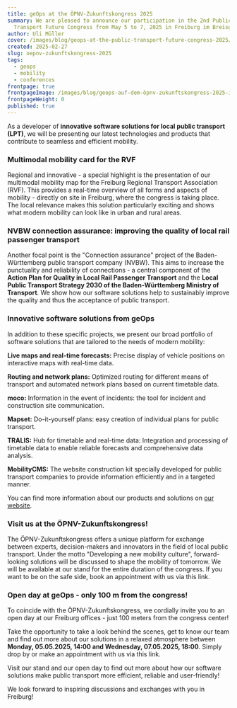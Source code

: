 ```yaml
---
title: geOps at the ÖPNV-Zukunftskongress 2025
summary: We are pleased to announce our participation in the 2nd Public
  Transport Future Congress from May 5 to 7, 2025 in Freiburg im Breisgau!
author: Uli Müller
cover: /images/blog/geops-at-the-public-transport-future-congress-2025/aussteller_postingvorlagen_geops.png
created: 2025-02-27
slug: oepnv-zukunftskongress-2025
tags:
  - geops
  - mobility
  - conferences
frontpage: true
frontpageImage: /images/blog/geops-auf-dem-öpnv-zukunftskongress-2025-innovative-lösungen-für-den-öffentlichen-verkehr/aussteller_postingvorlagen_geops.png
frontpageWeight: 0
published: true
---
```

As a developer of **innovative software solutions for local public transport (LPT)**, we will be presenting our latest technologies and products that contribute to seamless and efficient mobility.

### Multimodal mobility card for the RVF

Regional and innovative - a special highlight is the presentation of our multimodal mobility map for the Freiburg Regional Transport Association (RVF). This provides a real-time overview of all forms and aspects of mobility - directly on site in Freiburg, where the congress is taking place. The local relevance makes this solution particularly exciting and shows what modern mobility can look like in urban and rural areas.

### NVBW connection assurance: improving the quality of local rail passenger transport

Another focal point is the "Connection assurance" project of the Baden-Württemberg public transport company (NVBW). This aims to increase the punctuality and reliability of connections - a central component of the **Action Plan for Quality in Local Rail Passenger Transport** and the **Local Public Transport Strategy 2030 of the Baden-Württemberg Ministry of Transport**. We show how our software solutions help to sustainably improve the quality and thus the acceptance of public transport.

### Innovative software solutions from geOps

In addition to these specific projects, we present our broad portfolio of software solutions that are tailored to the needs of modern mobility:

**Live maps and real-time forecasts:** Precise display of vehicle positions on interactive maps with real-time data.

**Routing and network plans:** Optimized routing for different means of transport and automated network plans based on current timetable data.

**moco:** Information in the event of incidents: the tool for incident and construction site communication.

**Mapset:** Do-it-yourself plans: easy creation of individual plans for public transport.

**TRALIS:** Hub for timetable and real-time data: Integration and processing of timetable data to enable reliable forecasts and comprehensive data analysis.

**MobilityCMS:** The website construction kit specially developed for public transport companies to provide information efficiently and in a targeted manner.

You can find more information about our products and solutions on [our website](https://geops.com).

### Visit us at the ÖPNV-Zukunftskongress!

The ÖPNV-Zukunftskongress offers a unique platform for exchange between experts, decision-makers and innovators in the field of local public transport. Under the motto "Developing a new mobility culture", forward-looking solutions will be discussed to shape the mobility of tomorrow. We will be available at our stand for the entire duration of the congress. If you want to be on the safe side, book an appointment with us via this link.

### Open day at geOps - only 100 m from the congress!

To coincide with the ÖPNV-Zukunftskongress, we cordially invite you to an open day at our Freiburg offices - just 100 meters from the congress center!

Take the opportunity to take a look behind the scenes, get to know our team and find out more about our solutions in a relaxed atmosphere between **Monday, 05.05.2025, 14:00 and Wednesday, 07.05.2025, 18:00**. Simply drop by or make an appointment with us via this link.

Visit our stand and our open day to find out more about how our software solutions make public transport more efficient, reliable and user-friendly!

We look forward to inspiring discussions and exchanges with you in Freiburg!